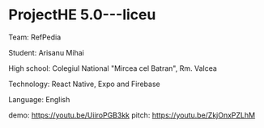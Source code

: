 # ProjectHE 5.0---liceu

Team: RefPedia

Student: Arisanu Mihai

High school: Colegiul National "Mircea cel Batran", Rm. Valcea

Technology: React Native, Expo and Firebase

Language: English

demo: https://youtu.be/UiiroPGB3kk
pitch: https://youtu.be/ZkjOnxPZLhM
